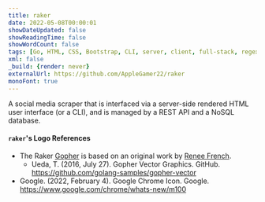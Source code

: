 ```yaml
---
title: raker
date: 2022-05-08T00:00:01
showDateUpdated: false
showReadingTime: false
showWordCount: false
tags: [Go, HTML, CSS, Bootstrap, CLI, server, client, full-stack, regex, Docker, Linux, macOS, Windows]
xml: false
_build: {render: never}
externalUrl: https://github.com/AppleGamer22/raker
monoFont: true
---
```

A social media scraper that is interfaced via a server-side rendered HTML user interface (or a CLI), and is managed by a REST API and a NoSQL database.

#### `raker`'s Logo References
* The Raker [Gopher](https://go.dev/blog/gopher) is based on an original work by [Renee French](https://reneefrench.blogspot.com/).
	* Ueda, T. (2016, July 27). Gopher Vector Graphics. GitHub. <https://github.com/golang-samples/gopher-vector>
* Google. (2022, February 4). Google Chrome Icon. Google. <https://www.google.com/chrome/whats-new/m100>